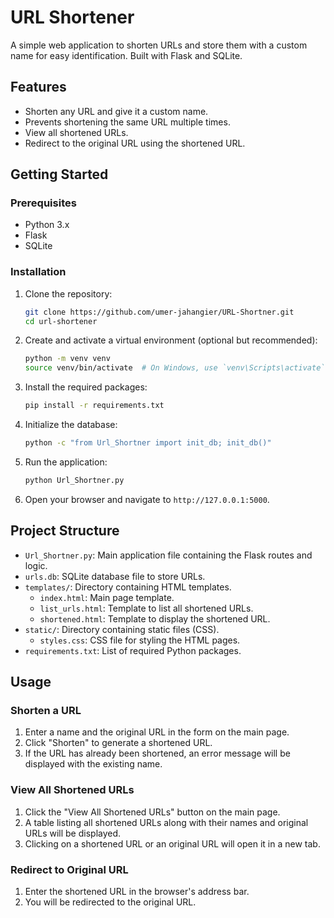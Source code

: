 # URL Shortener

A simple web application to shorten URLs and store them with a custom name for easy identification. Built with Flask and SQLite.

## Features

- Shorten any URL and give it a custom name.
- Prevents shortening the same URL multiple times.
- View all shortened URLs.
- Redirect to the original URL using the shortened URL.

## Getting Started

### Prerequisites

- Python 3.x
- Flask
- SQLite

### Installation

1. Clone the repository:
    ```sh
    git clone https://github.com/umer-jahangier/URL-Shortner.git
    cd url-shortener
    ```

2. Create and activate a virtual environment (optional but recommended):
    ```sh
    python -m venv venv
    source venv/bin/activate  # On Windows, use `venv\Scripts\activate`
    ```

3. Install the required packages:
    ```sh
    pip install -r requirements.txt
    ```

4. Initialize the database:
    ```sh
    python -c "from Url_Shortner import init_db; init_db()"
    ```

5. Run the application:
    ```sh
    python Url_Shortner.py
    ```

6. Open your browser and navigate to `http://127.0.0.1:5000`.

## Project Structure

- `Url_Shortner.py`: Main application file containing the Flask routes and logic.
- `urls.db`: SQLite database file to store URLs.
- `templates/`: Directory containing HTML templates.
  - `index.html`: Main page template.
  - `list_urls.html`: Template to list all shortened URLs.
  - `shortened.html`: Template to display the shortened URL.
- `static/`: Directory containing static files (CSS).
  - `styles.css`: CSS file for styling the HTML pages.
- `requirements.txt`: List of required Python packages.

## Usage

### Shorten a URL

1. Enter a name and the original URL in the form on the main page.
2. Click "Shorten" to generate a shortened URL.
3. If the URL has already been shortened, an error message will be displayed with the existing name.

### View All Shortened URLs

1. Click the "View All Shortened URLs" button on the main page.
2. A table listing all shortened URLs along with their names and original URLs will be displayed.
3. Clicking on a shortened URL or an original URL will open it in a new tab.

### Redirect to Original URL

1. Enter the shortened URL in the browser's address bar.
2. You will be redirected to the original URL.

